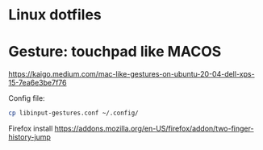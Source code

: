 # Linux dotfiles


# Gesture: touchpad like MACOS
https://kaigo.medium.com/mac-like-gestures-on-ubuntu-20-04-dell-xps-15-7ea6e3be7f76

Config file: 
```bash
cp libinput-gestures.conf ~/.config/
```

Firefox install https://addons.mozilla.org/en-US/firefox/addon/two-finger-history-jump

